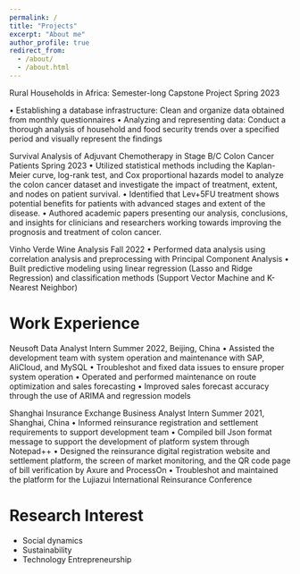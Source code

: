 ```yaml
---
permalink: /
title: "Projects"
excerpt: "About me"
author_profile: true
redirect_from: 
  - /about/
  - /about.html
---
```


Rural Households in Africa: Semester-long Capstone Project
Spring 2023

• Establishing a database infrastructure: Clean and organize data obtained from monthly questionnaires
• Analyzing and representing data: Conduct a thorough analysis of household and food security trends over a
specified period and visually represent the findings

Survival Analysis of Adjuvant Chemotherapy in Stage B/C Colon Cancer Patients 
Spring 2023
• Utilized statistical methods including the Kaplan-Meier curve, log-rank test, and Cox proportional hazards model to analyze the colon cancer dataset and investigate the impact of treatment, extent, and nodes on patient survival.
• Identified that Lev+5FU treatment shows potential benefits for patients with advanced stages and extent of the disease.
• Authored academic papers presenting our analysis, conclusions, and insights for clinicians and researchers working towards improving the prognosis and treatment of colon cancer.

Vinho Verde Wine Analysis
Fall 2022
• Performed data analysis using correlation analysis and preprocessing with Principal Component Analysis
• Built predictive modeling using linear regression (Lasso and Ridge Regression) and classification methods
(Support Vector Machine and K-Nearest Neighbor)

Work Experience 
======
Neusoft Data Analyst Intern
Summer 2022, Beijing, China
• Assisted the development team with system operation and maintenance with SAP, AliCloud, and MySQL
• Troubleshot and fixed data issues to ensure proper system operation
• Operated and performed maintenance on route optimization and sales forecasting
• Improved sales forecast accuracy through the use of ARIMA and regression models

Shanghai Insurance Exchange Business Analyst Intern 
Summer 2021, Shanghai, China
• Informed reinsurance registration and settlement requirements to support development team
• Compiled bill Json format message to support the development of platform system through Notepad++
• Designed the reinsurance digital registration website and settlement platform, the screen of market monitoring, and the QR code page of bill verification by Axure and ProcessOn
• Troubleshot and maintained the platform for the Lujiazui International Reinsurance Conference

Research Interest 
======
- Social dynamics
- Sustainability
- Technology Entrepreneurship
